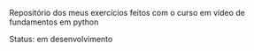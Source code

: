 Repositório dos meus exercícios feitos com o curso em vídeo de fundamentos em python 

Status: em desenvolvimento
